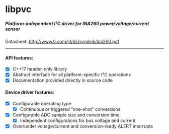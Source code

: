 # libpvc
##### Platform-independent I²C driver for INA260 power/voltage/current sensor

Datasheet: http://www.ti.com/lit/ds/symlink/ina260.pdf

---

#### API features:
- [x] C++17 header-only library
- [x] Abstract interface for all platform-specific I²C operations
- [x] Documentation provided directly in source code
#### Device driver features:
- [x] Configurable operating type
  - [x] Continuous or triggered "one-shot" conversions
- [x] Configurable ADC sample size and conversion time
  - [x] Independent configurations for bus voltage and current
- [x] Over/under voltage/current and conversion-ready ALERT interrupts
